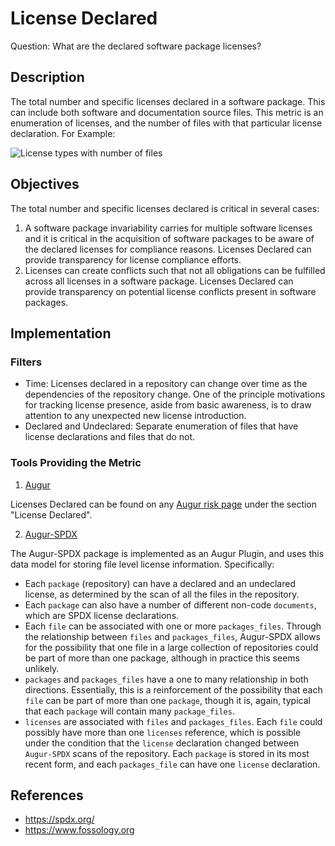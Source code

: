 # License Declared

Question: What are the declared software package licenses?

## Description
The total number and specific licenses declared in a software package. This can include both software and documentation source files. This metric is an enumeration of licenses, and the number of files with that particular license declaration. For Example:

![License types with number of files](https://raw.githubusercontent.com/chaoss/wg-risk/main/focus-areas/licensing/images/license-declared_number-of-files-license-type.png)


## Objectives
The total number and specific licenses declared is critical in several cases:
1. A software package invariability carries for multiple software licenses and it is critical in the acquisition of software packages to be aware of the declared licenses for compliance reasons. Licenses Declared can provide transparency for license compliance efforts.
2. Licenses can create conflicts such that not all obligations can be fulfilled across all licenses in a software package. Licenses Declared can provide transparency on potential license conflicts present in software packages.

## Implementation

### Filters
* Time: Licenses declared in a repository can change over time as the dependencies of the repository change. One of the principle motivations for tracking license presence, aside from basic awareness, is to draw attention to any unexpected new license introduction.
* Declared and Undeclared: Separate enumeration of files that have license declarations and files that do not.

### Tools Providing the Metric 

 1. [Augur](https://github.com/chaoss/augur)
 
 Licenses Declared can be found on any [Augur risk page](http://augur.osshealth.io/repo/Zephyr-RTOS/zephyr/risk) under the section "License Declared".
 
 2. [Augur-SPDX](https://github.com/chaoss/augur-spdx)

The Augur-SPDX package is implemented as an Augur Plugin, and uses this data model for storing file level license information. Specifically:
* Each `package` (repository) can have a declared and an undeclared license, as determined by the scan of all the files in the repository.
* Each `package` can also have a number of different non-code `documents`, which are SPDX license declarations.
* Each `file` can be associated with one or more `packages_files`. Through the relationship between `files` and `packages_files`, Augur-SPDX allows for the possibility that one file in a large collection of repositories could be part of more than one package, although in practice this seems unlikely.
* `packages` and `packages_files` have a one to many relationship in both directions. Essentially, this is a reinforcement of the possibility that each `file` can be part of more than one `package`, though it is, again, typical that each `package` will contain many `package_files`.
* `licenses` are associated with `files` and `packages_files`. Each `file` could possibly have more than one `licenses` reference, which is possible under the condition that the `license` declaration changed between `Augur-SPDX` scans of the repository. Each `package` is stored in its most recent form, and each `packages_file` can have one `license` declaration.

## References
* https://spdx.org/
* https://www.fossology.org
